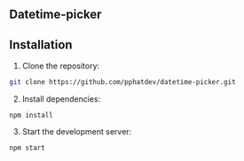 ## Datetime-picker

## Installation
1. Clone the repository:
```bash
git clone https://github.com/pphatdev/datetime-picker.git
```

2. Install dependencies:

```
npm install
```

3.  Start the development server:

```
npm start
```